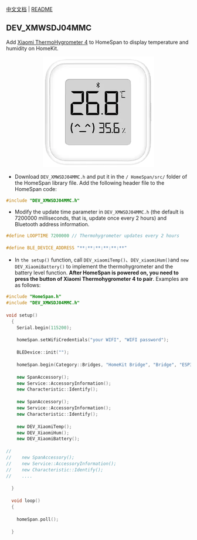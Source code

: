 [中文文档](./README.md) | [README](./README_en.md)

## DEV_XMWSDJ04MMC
Add [Xiaomi ThermoHygrometer 4](https://home.mi.com/webapp/content/baike/product/index.html?model=miaomiaoce.sensor_ht.t6#/) to HomeSpan to display temperature and humidity on HomeKit.

<p align="center">
<img src="images/XMWSDJ04MMC.png" alt="Xiaomi Thermometer and Hygrometer 4" width="302"/>
</p>

* Download `DEV_XMWSDJ04MMC.h` and put it in the `/ HomeSpan/src/` folder of the HomeSpan library file. Add the following header file to the HomeSpan code:

```C++
#include "DEV_XMWSDJ04MMC.h"
```

* Modify the update time parameter in `DEV_XMWSDJ04MMC.h` (the default is 7200000 milliseconds, that is, update once every 2 hours) and Bluetooth address information.

```C++
#define LOOPTIME 7200000 // Thermohygrometer updates every 2 hours

#define BLE_DEVICE_ADDRESS "**:**:**:**:**:**"
```

* In `the setup()` function, call `DEV_xiaomiTemp()`、`DEV_xiaomiHum()`and `new DEV_XiaomiBattery()` to implement the thermohygrometer and the battery level function. **After HomeSpan is powered on, you need to press the button of Xiaomi Thermohygrometer 4 to pair**. Examples are as follows:  

```C++
#include "HomeSpan.h"
#include "DEV_XMWSDJ04MMC.h"

void setup()
  {
    Serial.begin(115200);

    homeSpan.setWifiCredentials("your WIFI", "WIFI password");

    BLEDevice::init("");

    homeSpan.begin(Category::Bridges, "HomeKit Bridge", "Bridge", "ESP32-C3 mini"); 

    new SpanAccessory();
    new Service::AccessoryInformation();
    new Characteristic::Identify();

    new SpanAccessory();
    new Service::AccessoryInformation();
    new Characteristic::Identify();

    new DEV_XiaomiTemp();
    new DEV_XiaomiHum();
    new DEV_XiaomiBattery();

//
//    new SpanAccessory();
//    new Service::AccessoryInformation();
//    new Characteristic::Identify();
//    ....

  }

  void loop()
  {

    homeSpan.poll();
    
  }

```
